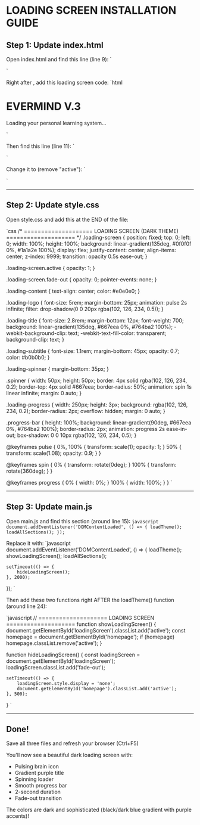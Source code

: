 ﻿#  LOADING SCREEN INSTALLATION GUIDE

## Step 1: Update index.html

Open index.html and find this line (line 9):
`
<body>
`

Right after <body>, add this loading screen code:
`html
<!-- Loading Screen -->
<div id="loadingScreen" class="loading-screen active">
    <div class="loading-content">
        <div class="loading-logo"></div>
        <h1 class="loading-title">EVERMIND V.3</h1>
        <p class="loading-subtitle">Loading your personal learning system...</p>
        <div class="loading-spinner">
            <div class="spinner"></div>
        </div>
        <div class="loading-progress">
            <div class="progress-bar"></div>
        </div>
    </div>
</div>

`

Then find this line (line 11):
`
<div id="homepage" class="page active">
`

Change it to (remove "active"):
`
<div id="homepage" class="page">
`

---

## Step 2: Update style.css

Open style.css and add this at the END of the file:

`css
/* ==================== LOADING SCREEN (DARK THEME) ==================== */
.loading-screen {
    position: fixed;
    top: 0;
    left: 0;
    width: 100%;
    height: 100%;
    background: linear-gradient(135deg, #0f0f0f 0%, #1a1a2e 100%);
    display: flex;
    justify-content: center;
    align-items: center;
    z-index: 9999;
    transition: opacity 0.5s ease-out;
}

.loading-screen.active {
    opacity: 1;
}

.loading-screen.fade-out {
    opacity: 0;
    pointer-events: none;
}

.loading-content {
    text-align: center;
    color: #e0e0e0;
}

.loading-logo {
    font-size: 5rem;
    margin-bottom: 25px;
    animation: pulse 2s infinite;
    filter: drop-shadow(0 0 20px rgba(102, 126, 234, 0.5));
}

.loading-title {
    font-size: 2.8rem;
    margin-bottom: 12px;
    font-weight: 700;
    background: linear-gradient(135deg, #667eea 0%, #764ba2 100%);
    -webkit-background-clip: text;
    -webkit-text-fill-color: transparent;
    background-clip: text;
}

.loading-subtitle {
    font-size: 1.1rem;
    margin-bottom: 45px;
    opacity: 0.7;
    color: #b0b0b0;
}

.loading-spinner {
    margin-bottom: 35px;
}

.spinner {
    width: 50px;
    height: 50px;
    border: 4px solid rgba(102, 126, 234, 0.2);
    border-top: 4px solid #667eea;
    border-radius: 50%;
    animation: spin 1s linear infinite;
    margin: 0 auto;
}

.loading-progress {
    width: 250px;
    height: 3px;
    background: rgba(102, 126, 234, 0.2);
    border-radius: 2px;
    overflow: hidden;
    margin: 0 auto;
}

.progress-bar {
    height: 100%;
    background: linear-gradient(90deg, #667eea 0%, #764ba2 100%);
    border-radius: 2px;
    animation: progress 2s ease-in-out;
    box-shadow: 0 0 10px rgba(102, 126, 234, 0.5);
}

@keyframes pulse {
    0%, 100% { transform: scale(1); opacity: 1; }
    50% { transform: scale(1.08); opacity: 0.9; }
}

@keyframes spin {
    0% { transform: rotate(0deg); }
    100% { transform: rotate(360deg); }
}

@keyframes progress {
    0% { width: 0%; }
    100% { width: 100%; }
}
`

---

## Step 3: Update main.js

Open main.js and find this section (around line 15):
`javascript
document.addEventListener('DOMContentLoaded', () => {
    loadTheme();
    loadAllSections();
});
`

Replace it with:
`javascript
document.addEventListener('DOMContentLoaded', () => {
    loadTheme();
    showLoadingScreen();
    loadAllSections();
    
    setTimeout(() => {
        hideLoadingScreen();
    }, 2000);
});
`

Then add these two functions right AFTER the loadTheme() function (around line 24):

`javascript
// ==================== LOADING SCREEN ====================
function showLoadingScreen() {
    document.getElementById('loadingScreen').classList.add('active');
    const homepage = document.getElementById('homepage');
    if (homepage) homepage.classList.remove('active');
}

function hideLoadingScreen() {
    const loadingScreen = document.getElementById('loadingScreen');
    loadingScreen.classList.add('fade-out');
    
    setTimeout(() => {
        loadingScreen.style.display = 'none';
        document.getElementById('homepage').classList.add('active');
    }, 500);
}
`

---

##  Done!

Save all three files and refresh your browser (Ctrl+F5)

You'll now see a beautiful dark loading screen with:
- Pulsing brain icon 
- Gradient purple title
- Spinning loader
- Smooth progress bar
- 2-second duration
- Fade-out transition

The colors are dark and sophisticated (black/dark blue gradient with purple accents)!
